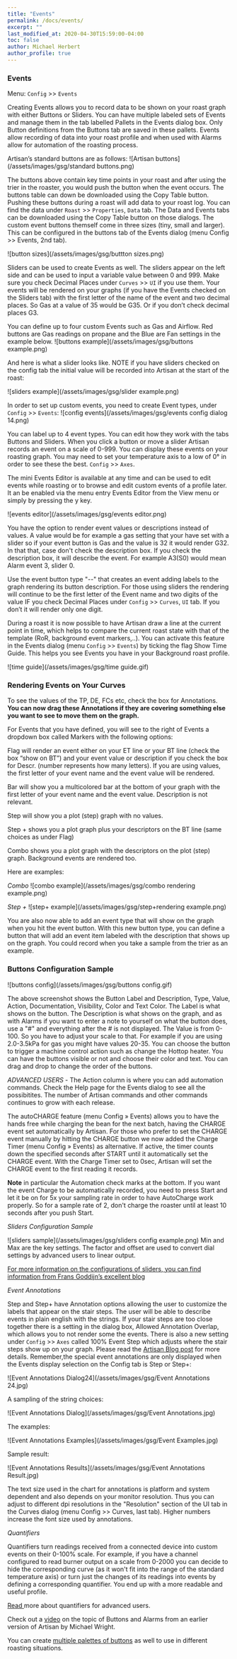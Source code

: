 ```yaml
---
title: "Events"
permalink: /docs/events/
excerpt: ""
last_modified_at: 2020-04-30T15:59:00-04:00
toc: false
author: Michael Herbert
author_profile: true
---
```


### Events

Menu: `Config` >> `Events`

Creating Events allows you to record data to be shown on your roast graph with either Buttons or Sliders.  You can have multiple labeled sets of Events and manage them in the tab labelled Pallets in the Events dialog box. Only Button definitions from the Buttons tab are saved in these pallets.  Events allow recording of data into your roast profile and when used with Alarms allow for automation of the roasting process.  

Artisan’s standard buttons are as follows:
![Artisan buttons](/assets/images/gsg/standard buttons.png)

The buttons above contain key time points in your roast and after using the trier in the roaster, you would push the button when the event occurs. The buttons table can down be downloaded using the Copy Table button. Pushing these buttons during a roast will add data to your roast log.  You can find the data under `Roast` >> `Properties`, `Data` tab.  The Data and Events tabs can be downloaded using the Copy Table button on those dialogs. The custom event buttons themself come in three sizes (tiny, small and larger). This can be configured in the buttons tab of the Events dialog (menu Config >> Events, 2nd tab).  

![button sizes](/assets/images/gsg/buttton sizes.png)

Sliders can be used to create Events as well.   The sliders appear on the left side and can be used to input a variable value between 0 and 999. Make sure you check Decimal Places under `Curves` >> `UI` if you use them.  Your events will be rendered on your graphs (if you have the Events checked on the Sliders tab) with the first letter of the name of the event and two decimal places.  So Gas at a value of 35 would be G35.  Or if you don’t check decimal places G3.  

You can define up to four custom Events such as Gas and Airflow. Red buttons are Gas readings on propane and the Blue are Fan settings in the example below.
![buttons example](/assets/images/gsg/buttons example.png)


And here is what a slider looks like. NOTE if you have sliders checked on the config tab the initial value will be recorded into Artisan at the start of the roast:

![sliders example](/assets/images/gsg/slider example.png)


In order to set up custom events, you need to create Event types, under `Config` >> `Events`:
![config events](/assets/images/gsg/events config dialog 14.png)

You can label up to 4 event types. You can edit how they work with the tabs Buttons and Sliders.  When you click a button or move a slider Artisan records an event on a scale of 0-999.  You can display these events on your roasting graph.  You may need to set your temperature axis to a low of 0° in order to see these the best.  `Config` >> `Axes`.  

The mini Events Editor is available at any time and can be used to edit events while roasting or to browse and edit custom events of a profile later. It an be enabled via the menu entry Events Editor from the View menu or simply by pressing the y key.

![events editor](/assets/images/gsg/events editor.png)

You have the option to render event values or descriptions instead of values.  A value would be for example a gas setting that your have set with a slider so if your event button is Gas and the value is 32 it would render G32.  In that that, case don't check the description box.  If you check the description box, it will describe the event.  For example A3(S0) would mean Alarm event 3, slider 0.  

Use the event button type "--" that creates an event adding labels to the graph rendering its button description.  For those using sliders the rendering will continue to be the first letter of the Event name and two digits of the value IF you check Decimal Places under `Config` >> `Curves`, `UI` tab.  If you don’t it will render only one digit.  

During a roast it is now possible to have Artisan draw a line at the current point in time, which helps to compare the current roast state with that of the template (RoR, background event markers,..). You can activate this feature in the Events dialog (menu `Config` >> `Events`) by ticking the flag Show Time Guide.  This helps you see Events you have in your Background roast profile.

![time guide](/assets/images/gsg/time guide.gif)


### Rendering Events on Your Curves

To see the values of the TP, DE, FCs etc, check the box for Annotations.  **You can now drag these Annotations if they are covering something else you want to see to move them on the graph.** 

For Events that you have defined, you will see to the right of Events a dropdown box called Markers with the following options:


Flag will render an event either on your ET line or your BT line (check the box “show on BT”) and your event value or description if you check the box for Descr. (number represents how many letters).  If you are using values, the first letter of your event name and the event value will be rendered.  

Bar will show you a multicolored bar at the bottom of your graph with the first letter of your event name and the event value. Description is not relevant.

Step will show you a plot (step) graph with no values.  

Step + shows you a plot graph plus your descriptors on the BT line (same choices as under Flag)

Combo shows you a plot graph with the descriptors on the plot (step) graph. Background events are rendered too.  

Here are examples:

*Combo*
![combo example](/assets/images/gsg/combo rendering example.png)


*Step +*
![step+ example](/assets/images/gsg/step+rendering example.png)

You are also now able to add an event type that will show on the graph when you hit the event button.  With this new button type, you can define a button that will add an event item labeled with the description that shows up on the graph. You could record when you take a sample from the trier as an example.  


### Buttons Configuration Sample

![buttons config](/assets/images/gsg/buttons config.gif)

The above screenshot shows the Button Label and Description, Type, Value, Action, Documentation, Visibility, Color and Text Color.  The Label is what shows on the button.  The Description is what shows on the graph, and as with Alarms if you want to enter a note to yourself on what the button does, use a "#" and everything after the # is not displayed.  The Value is from 0-100.  So you have to adjust your scale to that.  For example if you are using 2.0-3.5kPa for gas you might have values 20-35.  You can choose the button to trigger a machine control action such as change the Hottop heater.  You can have the buttons visible or not and choose their color and text.  You can drag and drop to change the order of the buttons.  

*ADVANCED USERS* - The Action column is where you can add automation commands.  Check the Help page for the Events dialog to see all the possibitites.  The number of Artisan commands and other commands continues to grow with each release.  


The autoCHARGE feature (menu Config » Events) allows you to have the hands free while charging the bean for the next batch, having the CHARGE event set automatically by Artisan. For those who prefer to set the CHARGE event manually by hitting the CHARGE button we now added the Charge Timer (menu Config » Events) as alternative. If active, the timer counts down the specified seconds after START until it automatically set the CHARGE event. With the Charge Timer set to 0sec, Artisan will set the CHARGE event to the first reading it records.

**Note** in particular the Automation check marks at the bottom. If you want the event Charge to be automatically recorded, you need to press Start and let it be on for 5x your sampling rate in order to have AutoCharge work properly.  So for a sample rate of 2, don't charge the roaster until at least 10 seconds after you push Start.    



*Sliders Configuration Sample*

![sliders sample](/assets/images/gsg/sliders config example.png)  Min and Max are the key settings.  The factor and offset are used to convert dial settings by advanced users to linear output.

[For more information on the configurations of sliders, you can find information from Frans Goddijn’s excellent blog](http://kostverlorenvaart.blogspot.nl/2018/03/sliders-and-offsets-in-artisan.html)

*Event Annotations*

Step and Step+ have Annotation options allowing the user to customize the labels that appear on the stair steps.  The user will be able to describe events in plain english with the strings. If your stair steps are too close together there is a setting in the dialog box, Allowed Annotation Overlap, which allows you to not render some the events.  There is also a new setting under `Config` >> `Axes` called 100% Event Step which adjusts where the stair steps show up on your graph.  Please read the [Artisan Blog post](https://artisan-roasterscope.blogspot.com/2020/05/special-events-annotations.html) for more details.  Remember,the special event annotations are only displayed when the Events display selection on the Config tab is Step or Step+:

![Event Annotations Dialog24](/assets/images/gsg/Event Annotations 24.jpg)

A sampling of the string choices:

![Event Annotations Dialog](/assets/images/gsg/Event Annotations.jpg)

The examples:

![Event Annotations Examples](/assets/images/gsg/Event Examples.jpg)

Sample result:

![Event Annotations Results](/assets/images/gsg/Event Annotations Result.jpg)

The text size used in the chart for annotations is platform and system dependent and also depends on your monitor resolution. Thus you can adjust to different dpi resolutions in the "Resolution" section of the UI tab in the Curves dialog (menu Config >> Curves, last tab). Higher numbers increase the font size used by annotations.


*Quantifiers*

Quantifiers turn readings received from a connected device into custom events on their 0-100% scale. For example, if you have a channel configured to read burner output on a scale from 0-2000 you can decide to hide the corresponding curve (as it won't fit into the range of the standard temperature axis) or turn just the changes of its readings into events by defining a corresponding quantifier. You end up with a more readable and useful profile.

[Read ](https://artisan-roasterscope.blogspot.com/2014/04/event-quantifiers.html)more about quantifiers for advanced users.

Check out a [video](https://www.youtube.com/watch?time_continue=321&v=IrvC9dPqgjE) on the topic of Buttons and Alarms from an earlier version of Artisan by Michael Wright.

You can create [multiple palettes of buttons](https://artisan-roasterscope.blogspot.com/2013/02/events-buttons-and-palettes.html) as well to use in different roasting situations.
